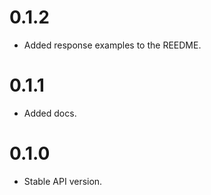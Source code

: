 # 0.1.2

- Added response examples to the REEDME.

# 0.1.1

- Added docs.

# 0.1.0

- Stable API version.